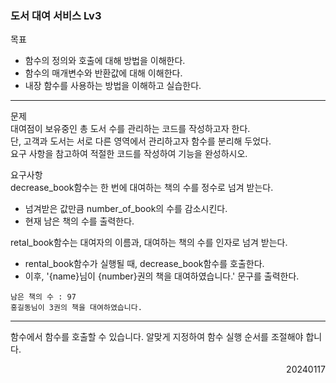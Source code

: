### 도서 대여 서비스 Lv3
목표  
- 함수의 정의와 호출에 대해 방법을 이해한다.
- 함수의 매개변수와 반환값에 대해 이해한다.
- 내장 함수를 사용하는 방법을 이해하고 실습한다.
---
문제  
대여점이 보유중인 총 도서 수를 관리하는 코드를 작성하고자 한다.  
단, 고객과 도서는 서로 다른 영역에서 관리하고자 함수를 분리해 두었다.  
요구 사항을 참고하여 적절한 코드를 작성하여 기능을 완성하시오.    

요구사항  
decrease_book함수는 한 번에 대여하는 책의 수를 정수로 넘겨 받는다.  
- 넘겨받은 값만큼 number_of_book의 수를 감소시킨다.
- 현재 남은 책의 수를 출력한다.

retal_book함수는 대여자의 이름과, 대여하는 책의 수를 인자로 넘겨 받는다.  
- rental_book함수가 실행될 때, decrease_book함수를 호출한다.
- 이후, '{name}님이 {number}권의 책을 대여하였습니다.' 문구를 출력한다.
```
남은 책의 수 : 97
홍길동님이 3권의 책을 대여하였습니다.
```
---
함수에서 함수를 호출할 수 있습니다. 알맞게 지정하여 함수 실행 순서를 조절해야 합니다.
<div style="text-align: right">20240117</div>